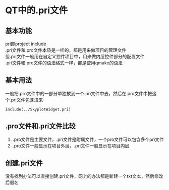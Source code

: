 # QT中的.pri文件

## 基本功能
pri即project include  
.pri文件和.pro文件本质是一样的，都是用来做项目的管理文件  
但.pri文件一般用在自定义控件项目中，用来做内层控件部分的配置文件  
.pri文件和.pro文件的语法格式一样，都是使用qmake的语法  


## 基本用法
一般把.pro文件中的一部分单独放到一个.pri文件中去，然后在.pro文件中把这个.pri文件包含进来  
```
include(../SkyplotWidget.pri)
```

## .pro文件和.pri文件比较
1. .pro文件是主要文件，.pri文件是附属文件，一个pro文件可以包含多个pri文件
2. .pro文件一般显示在项目外层，.pri文件一般显示在项目内层


## 创建.pri文件
没有找到办法可以直接创建.pri文件，网上的办法都是新建一个txt文本，然后修改后缀名  
